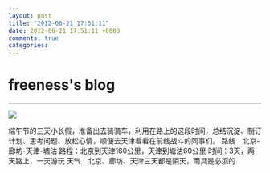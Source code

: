 ```yaml
---
layout: post
title: "2012-06-21 17:51:11"
date: 2012-06-21 17:51:11 +0800
comments: true
categories: 
---
```


# freeness's blog

----------

![](http://okqmqrbgo.bkt.clouddn.com/201206211751111.jpg)

>
端午节的三天小长假，准备出去骑骑车，利用在路上的这段时间，总结沉淀、制订计划、思考问题、放松心情，顺便去天津看看在前线战斗的同事们。
路线：北京-廊坊-天津-塘沽
路程：北京到天津160公里，天津到塘沽60公里
时间：3天，两天路上，一天游玩
天气：北京、廊坊、天津三天都是阴天，雨具是必须的